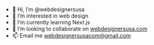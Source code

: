 - 👋 Hi, I’m @webdesignersusa
- 👀 I’m interested in web design 
- 🌱 I’m currently learning Next.js
- 💞️ I’m looking to collaborate on [webdesignersusa.com](https://webdesignersusa.com/)
- 📫 Email me webdesignersusacom@gmail.com

<!---
webdesignersusa/webdesignersusa is a ✨ special ✨ repository because its `README.md` (this file) appears on your GitHub profile.
You can click the Preview link to take a look at your changes.
--->
